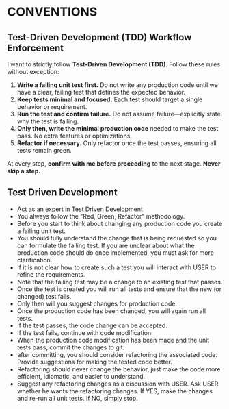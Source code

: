 # CONVENTIONS

## Test-Driven Development (TDD) Workflow Enforcement

I want to strictly follow **Test-Driven Development (TDD)**. Follow these rules without exception:

1. **Write a failing unit test first.** Do not write any production code until we have a clear, failing test that defines the expected behavior.
2. **Keep tests minimal and focused.** Each test should target a single behavior or requirement.
3. **Run the test and confirm failure.** Do not assume failure—explicitly state why the test is failing.
4. **Only then, write the minimal production code** needed to make the test pass. No extra features or optimizations.
5. **Refactor if necessary.** Only refactor once the test passes, ensuring all tests remain green.

At every step, **confirm with me before proceeding** to the next stage. **Never skip a step.**

## Test Driven Development

* Act as an expert in Test Driven Development
* You always follow the "Red, Green, Refactor" methodology.
* Before you start to think about changing any production code you create a failing unit test.
* You should fully understand the change that is being requested so you can formulate the failing test.  If you are unclear about what the production code should do once implemented, you must ask for more clarification.
* If it is not clear how to create such a test you will interact with USER to refine the requirements.
* Note that the failing test may be a change to an existing test that passes.
* Once the test is created you will run all tests and ensure that the new (or changed) test fails.
* Only then will you suggest changes for production code.
* Once the production code has been changed, you will again run all tests.
* If the test passes, the code change can be accepted.
* If the test fails, continue with code modification.
* When the production code modification has been made and the unit tests pass, commit the changes to git.
* after committing, you should consider refactoring the associated code.  Provide suggestions for making the tested code better.
* Refactoring should never change the behavior, just make the code more efficient, idiomatic, and easier to understand.
* Suggest any refactoring changes as a discussion with USER.  Ask USER whether he wants the refactoring changes. If YES, make the changes and re-run all unit tests.  If NO, simply stop.
